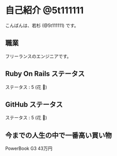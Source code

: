 # 自己紹介 @5t111111

こんばんは、若杉 (@5t111111) です。

## 職業

フリーランスのエンジニアです。  

## Ruby On Rails ステータス

ステータス : 5 (花 :cherry_blossom:)

## GitHub ステータス

ステータス : 5 (花 :cherry_blossom:)

## 今までの人生の中で一番高い買い物

PowerBook G3 43万円
